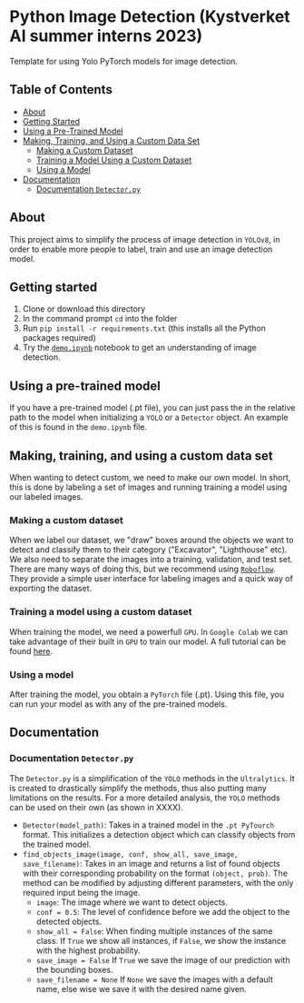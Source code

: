 # Python Image Detection (Kystverket AI summer interns 2023)
Template for using Yolo PyTorch models for image detection. 

## Table of Contents
- [About](#about)
- [Getting Started](#getting-started)
- [Using a Pre-Trained Model](#using-a-pre-trained-model)
- [Making, Training, and Using a Custom Data Set](#making-training-and-using-a-custom-data-set)
  - [Making a Custom Dataset](#making-a-custom-dataset)
  - [Training a Model Using a Custom Dataset](#training-a-model-using-a-custom-dataset)
  - [Using a Model](#using-a-model)
- [Documentation](#documentation)
  - [Documentation `Detector.py`](#documentation-detectorpy)

## About
This project aims to simplify the process of image detection in `YOLOv8`, in order to enable more people to label, train and use an image detection model.
## Getting started
1. Clone or download this directory
2. In the command prompt `cd` into the folder
3. Run `pip install -r requirements.txt` (this installs all the Python packages required)
4. Try the [`demo.ipynb`](vg.no) notebook to get an understanding of image detection.

## Using a pre-trained model
If you have a pre-trained model (.pt file), you can just pass the in the relative path to the model when initializing a `YOLO` or a `Detector` object. An example of this is found in the `demo.ipynb` file.

## Making, training, and using a custom data set
When wanting to detect custom, we need to make our own model. In short, this is done by labeling a set of images and running training a model using our labeled images.

### Making a custom dataset
When we label our dataset, we "draw" boxes around the objects we want to detect and classify them to their category ("Excavator", "Lighthouse" etc). We also need to separate the images into a training, validation, and test set. There are many ways of doing this, but we recommend using [`Roboflow`](https://blog.roboflow.com/getting-started-with-roboflow/). They provide a simple user interface for labeling images and a quick way of exporting the dataset.
### Training a model using a custom dataset
When training the model, we need a powerfull `GPU`. In `Google Colab` we can take advantage of their built in `GPU` to train our model. A full tutorial can be found [here](https://colab.research.google.com/drive/1GLWpHQ8mNH1Mfj1RJzq4046cb_qbuInI?usp=sharing).
### Using a model 
After training the model, you obtain a `PyTorch` file (.pt). Using this file, you can run your model as with any of the pre-trained models.


## Documentation
### Documentation `Detector.py`
The `Detector.py` is a simplification of the `YOLO` methods in the `Ultralytics`. It is created to drastically simplify the methods, thus also putting many limitations on the results. For a more detailed analysis, the `YOLO` methods can be used on their own (as shown in XXXX).

- `Detector(model_path)`: Takes in a trained model in the `.pt PyTourch` format. This initializes a detection object which can classify objects from the trained model.
- `find_objects_image(image, conf, show_all, save_image, save_filename)`: Takes in an image and returns a list of found objects with their corresponding probability on the format `(object, prob)`. The method can be modified by adjusting different parameters, with the only required input being the image.
    - `image`: The image where we want to detect objects.
    - `conf = 0.5`: The level of confidence before we add the object to the detected objects.
    - `show_all = False`: When finding multiple instances of the same class. If `True` we show all instances, if `False`, we show the instance with the highest probability.
    - `save_image = False` If `True` we save the image of our prediction with the bounding boxes.
    - `save_filename = None` If `None` we save the images with a default name, else wise we save it with the desired name given.
      
